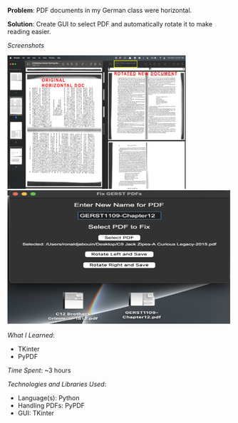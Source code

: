 **Problem**: PDF documents in my German class were horizontal.

**Solution**: Create GUI to select PDF and automatically rotate it to make reading easier.

_Screenshots_

<img src="/fixGerst/fixGerst-SS1.png" alt="side-by-side-of-pdfs" title="PDFs Side by Side" height = "300" width = "400">
<img src="/fixGerst/fixGerst-SS2.png" alt="gui" title="GUI" height = "300" width = "500">


_What I Learned_:
- TKinter
- PyPDF

_Time Spent_: 
~3 hours

_Technologies and Libraries Used_:
- Language(s): Python
- Handling PDFs: PyPDF
- GUI: TKinter



